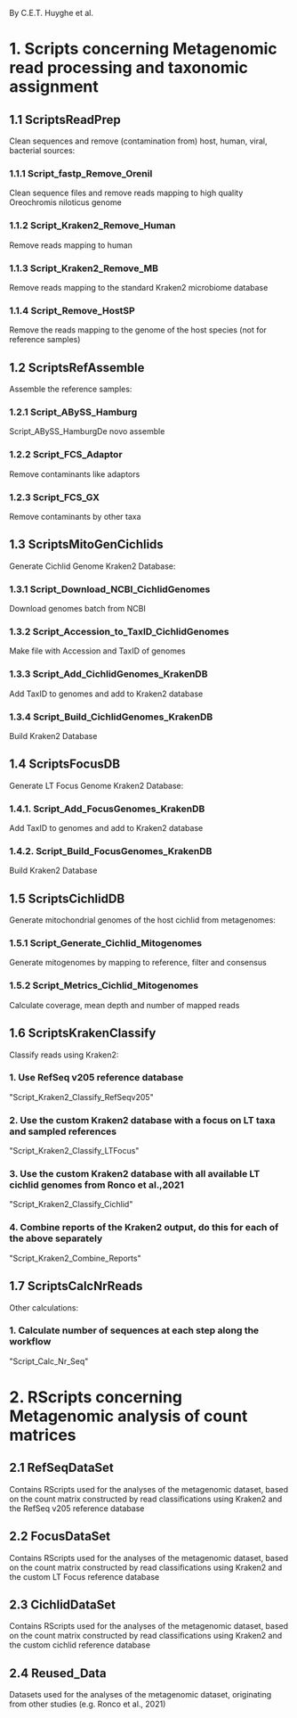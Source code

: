By C.E.T. Huyghe et al.

# 1. Scripts concerning Metagenomic read processing and taxonomic assignment

## 1.1 ScriptsReadPrep
Clean sequences and remove (contamination from) host, human, viral, bacterial sources:

### 1.1.1 Script_fastp_Remove_Orenil
Clean sequence files and remove reads mapping to high quality Oreochromis niloticus genome
### 1.1.2 Script_Kraken2_Remove_Human
Remove reads mapping to human
### 1.1.3 Script_Kraken2_Remove_MB
Remove reads mapping to the standard Kraken2 microbiome database
### 1.1.4 Script_Remove_HostSP
Remove the reads mapping to the genome of the host species (not for reference samples)

## 1.2 ScriptsRefAssemble

Assemble the reference samples:
### 1.2.1 Script_ABySS_Hamburg
Script_ABySS_HamburgDe novo assemble
### 1.2.2 Script_FCS_Adaptor
Remove contaminants like adaptors 
### 1.2.3 Script_FCS_GX
Remove contaminants by other taxa 

## 1.3 ScriptsMitoGenCichlids

Generate Cichlid Genome Kraken2 Database:
### 1.3.1 Script_Download_NCBI_CichlidGenomes
Download genomes batch from NCBI
### 1.3.2 Script_Accession_to_TaxID_CichlidGenomes
Make file with Accession and TaxID of genomes
### 1.3.3 Script_Add_CichlidGenomes_KrakenDB
Add TaxID to genomes and add to Kraken2 database
### 1.3.4 Script_Build_CichlidGenomes_KrakenDB
Build Kraken2 Database

## 1.4 ScriptsFocusDB

Generate LT Focus Genome Kraken2 Database:
### 1.4.1. Script_Add_FocusGenomes_KrakenDB
Add TaxID to genomes and add to Kraken2 database
### 1.4.2. Script_Build_FocusGenomes_KrakenDB
Build Kraken2 Database

## 1.5 ScriptsCichlidDB

Generate mitochondrial genomes of the host cichlid from metagenomes:
### 1.5.1 Script_Generate_Cichlid_Mitogenomes
Generate mitogenomes by mapping to reference, filter and consensus
### 1.5.2 Script_Metrics_Cichlid_Mitogenomes
Calculate coverage, mean depth and number of mapped reads

## 1.6 ScriptsKrakenClassify

Classify reads using Kraken2:
### 1. Use RefSeq v205 reference database
"Script_Kraken2_Classify_RefSeqv205"
### 2. Use the custom Kraken2 database with a focus on LT taxa and sampled references
"Script_Kraken2_Classify_LTFocus"
### 3. Use the custom Kraken2 database with all available LT cichlid genomes from Ronco et al.,2021
"Script_Kraken2_Classify_Cichlid"
### 4. Combine reports of the Kraken2 output, do this for each of the above separately
"Script_Kraken2_Combine_Reports"

## 1.7 ScriptsCalcNrReads

Other calculations:
### 1. Calculate number of sequences at each step along the workflow
"Script_Calc_Nr_Seq"

# 2. RScripts concerning Metagenomic analysis of count matrices

## 2.1 RefSeqDataSet

Contains RScripts used for the analyses of the metagenomic dataset, based on the count matrix constructed by read classifications using Kraken2 and the RefSeq v205 reference database

## 2.2 FocusDataSet

Contains RScripts used for the analyses of the metagenomic dataset, based on the count matrix constructed by read classifications using Kraken2 and the custom LT Focus reference database

## 2.3 CichlidDataSet

Contains RScripts used for the analyses of the metagenomic dataset, based on the count matrix constructed by read classifications using Kraken2 and the custom cichlid reference database

## 2.4 Reused_Data

Datasets used for the analyses of the metagenomic dataset, originating from other studies (e.g. Ronco et al., 2021)

